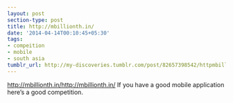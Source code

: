 ```yaml
---
layout: post
section-type: post
title: http://mbillionth.in/
date: '2014-04-14T00:10:45+05:30'
tags:
- compeition
- mobile
- south asia
tumblr_url: http://my-discoveries.tumblr.com/post/82657398542/httpmbillionthin-if-you-have-a-good-mobile
---
```

http://mbillionth.in/http://mbillionth.in/
If you have a good mobile application here’s a good competition. 
